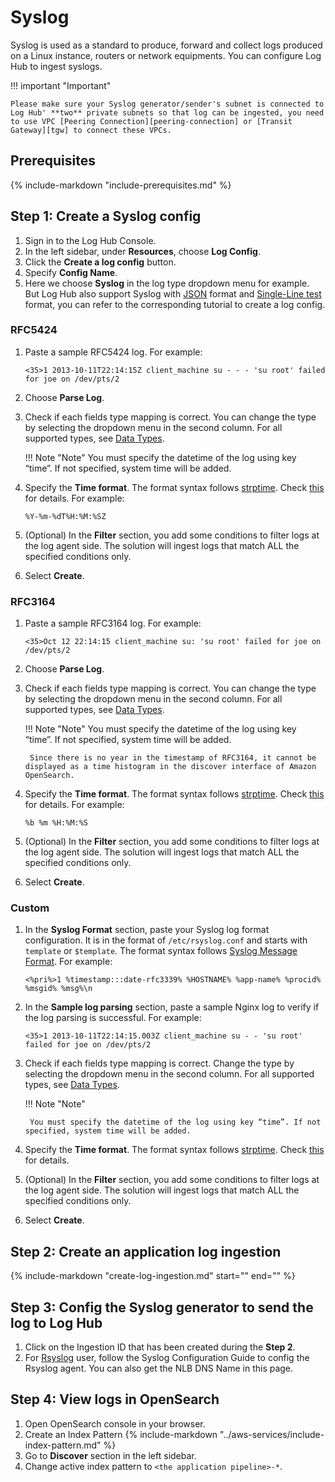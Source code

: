 # Syslog
Syslog is used as a standard to produce, forward and collect logs produced on a Linux instance, routers or network equipments. You can configure Log Hub to ingest syslogs.

!!! important "Important"

    Please make sure your Syslog generator/sender's subnet is connected to Log Hub' **two** private subnets so that log can be ingested, you need to use VPC [Peering Connection][peering-connection] or [Transit Gateway][tgw] to connect these VPCs.

## Prerequisites
{%
include-markdown "include-prerequisites.md"
%}

## Step 1: Create a Syslog config

1. Sign in to the Log Hub Console.
2. In the left sidebar, under **Resources**, choose **Log Config**.
3. Click the **Create a log config** button.
4. Specify **Config Name**.
6. Here we choose **Syslog** in the log type dropdown menu for example. But Log Hub also support Syslog with [JSON](./json.md) format and [Single-Line test](./single-line-text.md) format, you can refer to the corresponding tutorial to create a log config.

### RFC5424
1. Paste a sample RFC5424 log. For example:

    ```log
    <35>1 2013-10-11T22:14:15Z client_machine su - - - 'su root' failed for joe on /dev/pts/2
    ```

2. Choose **Parse Log**.

3. Check if each fields type mapping is correct. You can change the type by selecting the dropdown menu in the second column. For all supported types, see [Data Types](https://opensearch.org/docs/latest/search-plugins/sql/datatypes/).

    !!! Note "Note"
        You must specify the datetime of the log using key “time”. If not specified, system time will be added.

4. Specify the **Time format**. The format syntax follows [strptime](https://linux.die.net/man/3/strptime). Check [this](https://docs.fluentbit.io/manual/pipeline/parsers/configuring-parser#time-resolution-and-fractional-seconds) for details. For example:

    ```log
    %Y-%m-%dT%H:%M:%SZ
    ```

5. (Optional) In the **Filter** section, you add some conditions to filter logs at the log agent side. The solution will ingest logs that match ALL the specified conditions only.

6. Select **Create**.

### RFC3164
1. Paste a sample RFC3164 log. For example:

    ```log
    <35>Oct 12 22:14:15 client_machine su: 'su root' failed for joe on /dev/pts/2
    ```

2. Choose **Parse Log**.

3. Check if each fields type mapping is correct. You can change the type by selecting the dropdown menu in the second column. For all supported types, see [Data Types](https://opensearch.org/docs/latest/search-plugins/sql/datatypes/).

    !!! Note "Note"
        You must specify the datetime of the log using key “time”. If not specified, system time will be added.

        Since there is no year in the timestamp of RFC3164, it cannot be displayed as a time histogram in the discover interface of Amazon OpenSearch.

4. Specify the **Time format**. The format syntax follows [strptime](https://linux.die.net/man/3/strptime). Check [this](https://docs.fluentbit.io/manual/pipeline/parsers/configuring-parser#time-resolution-and-fractional-seconds) for details. For example:

    ```log
    %b %m %H:%M:%S
    ```

5. (Optional) In the **Filter** section, you add some conditions to filter logs at the log agent side. The solution will ingest logs that match ALL the specified conditions only.

6. Select **Create**.

### Custom
1. In the **Syslog Format** section, paste your Syslog log format configuration. It is in the format of `/etc/rsyslog.conf` and starts with `template` or `$template`. The format syntax follows [Syslog Message Format](https://www.rfc-editor.org/rfc/rfc5424?spm=a2c4g.11186623.0.0.21324a0fUixMd5#:~:text=2009%0A%0A%0A6.-,Syslog%20Message%20Format,-The%20syslog%20message).  For example:

    ```
    <%pri%>1 %timestamp:::date-rfc3339% %HOSTNAME% %app-name% %procid% %msgid% %msg%\n
    ```

2. In the **Sample log parsing** section, paste a sample Nginx log to verify if the log parsing is successful. For example:
    ```
    <35>1 2013-10-11T22:14:15.003Z client_machine su - - 'su root' failed for joe on /dev/pts/2
    ```

3. Check if each fields type mapping is correct. Change the type by selecting the dropdown menu in the second column. For all supported types, see [Data Types](https://opensearch.org/docs/latest/search-plugins/sql/datatypes/). 

    !!! Note "Note"

        You must specify the datetime of the log using key “time”. If not specified, system time will be added.

4. Specify the **Time format**. The format syntax follows [strptime](https://linux.die.net/man/3/strptime). Check [this](https://docs.fluentbit.io/manual/pipeline/parsers/configuring-parser#time-resolution-and-fractional-seconds) for details.

5. (Optional) In the **Filter** section, you add some conditions to filter logs at the log agent side. The solution will ingest logs that match ALL the specified conditions only.

6. Select **Create**.

## Step 2: Create an application log ingestion

{%
   include-markdown "create-log-ingestion.md"
   start="<!--syslog-start-->"
   end="<!--syslog-end-->"
%}

## Step 3: Config the Syslog generator to send the log to Log Hub

1. Click on the Ingestion ID that has been created during the **Step 2**.
2. For [Rsyslog][rsyslog] user, follow the Syslog Configuration Guide to config the Rsyslog agent. You can also get the NLB DNS Name in this page.

## Step 4: View logs in OpenSearch

1. Open OpenSearch console in your browser.
2. Create an Index Pattern
    {%
    include-markdown "../aws-services/include-index-pattern.md"
    %}
3. Go to **Discover** section in the left sidebar.
4. Change active index pattern to `<the application pipeline>-*`.

[peering-connection]: https://docs.aws.amazon.com/vpc/latest/peering/working-with-vpc-peering.html
[tgw]: https://docs.aws.amazon.com/vpc/latest/tgw/what-is-transit-gateway.html
[rsyslog]: https://www.rsyslog.com/


